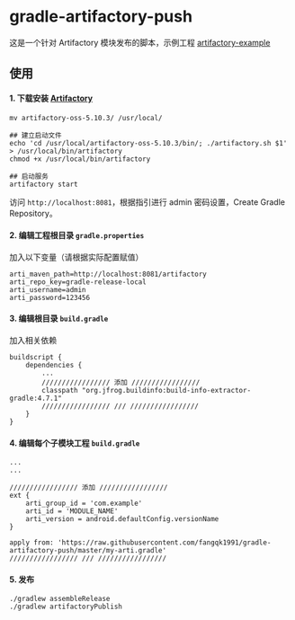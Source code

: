 # gradle-artifactory-push
这是一个针对 Artifactory 模块发布的脚本，示例工程 [artifactory-example](https://github.com/fangqk1991/artifactory-example)

## 使用
#### 1. 下载安装 [Artifactory](https://bintray.com/jfrog/artifactory/jfrog-artifactory-oss-zip/)

```
mv artifactory-oss-5.10.3/ /usr/local/

## 建立启动文件
echo 'cd /usr/local/artifactory-oss-5.10.3/bin/; ./artifactory.sh $1' > /usr/local/bin/artifactory
chmod +x /usr/local/bin/artifactory

## 启动服务
artifactory start
```

访问 `http://localhost:8081`，根据指引进行 admin 密码设置，Create Gradle Repository。

#### 2. 编辑工程根目录 `gradle.properties`
加入以下变量（请根据实际配置赋值）

```
arti_maven_path=http://localhost:8081/artifactory
arti_repo_key=gradle-release-local
arti_username=admin
arti_password=123456
```

#### 3. 编辑根目录 `build.gradle`
加入相关依赖

```
buildscript {
    dependencies {
        ...
        ///////////////// 添加 /////////////////
        classpath "org.jfrog.buildinfo:build-info-extractor-gradle:4.7.1"
        ///////////////// /// /////////////////
    }
}
```

#### 4. 编辑每个子模块工程 `build.gradle`
```
...
...

///////////////// 添加 /////////////////
ext {
    arti_group_id = 'com.example'
    arti_id = 'MODULE_NAME'
    arti_version = android.defaultConfig.versionName
}

apply from: 'https://raw.githubusercontent.com/fangqk1991/gradle-artifactory-push/master/my-arti.gradle'
///////////////// /// /////////////////
```

#### 5. 发布
```
./gradlew assembleRelease
./gradlew artifactoryPublish
```